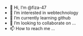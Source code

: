 - 👋 Hi, I’m @fiza-47
- 👀 I’m interested in webtechnology
- 🌱 I’m currently learning github
- 💞️ I’m looking to collaborate on ...
- 📫 How to reach me ...

<!---
fiza-47/fiza-47 is a ✨ special ✨ repository because its `README.md` (this file) appears on your GitHub profile.
You can click the Preview link to take a look at your changes.
--->
